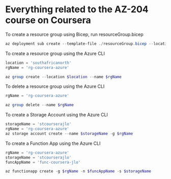 # Everything related to the AZ-204 course on Coursera

To create a resource group using Bicep, run resourceGroup.bicep 
``` powershell
az deployment sub create --template-file ./resourceGroup.bicep --location southafricanorth  
```

To create a resource group using the Azure CLI  
``` powershell
location = 'southafricanorth'
rgName = 'rg-coursera-azure'

az group create --location $location --name $rgName
```
To delete a resource group using the Azure CLI
``` powershell
rgName = 'rg-coursera-azure'

az group delete --name $rgName
```

To create a Storage Account using the Azure CLI
``` powershell
storageName = 'stcourserajlo'
rgName = 'rg-coursera-azure'
az storage account create --name $storageName -g $rgName
```

To create a Function App using the Azure CLI
``` powershell
rgName = 'rg-coursera-azure'
storageName = 'stcourserajlo'
funcAppName = 'func-coursera-jlo'

az functionapp create -g $rgName -n $funcAppName -s $storageName
```